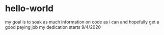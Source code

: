 # hello-world
my goal is to soak as much information on code as i can and hopefully get a good paying job my dedication starts 9/4/2020
